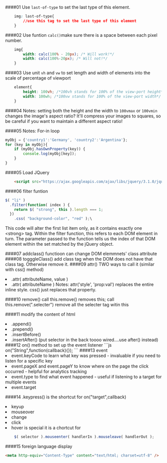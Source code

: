 ####01 Use `last-of-type` to set the last type of this element.

```css
	img: last-of-type{
		//use this tag to set the last type of this element
	}
```
####02 Use funtion `calc()`make sure there is a space between each pixel number. 

```css
	img{
		width: calc(100% - 20px); /* Will work!*/
		width: calc(100%-20px); /* Will not!*/
	}
```
####03 Use unit `vh` and `vw` to set length and width of elements into the scale of percentage of viewport

```css
	element{
		height: 100vh; /*100vh stands for 100% of the view-port height*/
		width: 100wh; /*100vw stands for 100% of the view-port width*/ 
	}
``` 

####04 Notes: setting both the height and the width to `100vmax` or `100vmin` changes the image's aspect ratio? It'll compress your images to squares, so be careful if you want to maintain a different aspect ratio!

####05 Notes: For-in loop 

```js
myObj = {'country1':'Germany', 'country2':'Argentina'};
for (key in myObj){
    if (myObj.hasOwnProperty(key)) {
        console.log(myObj[key]);
    }
}
```
####05 Load JQuery
```html
	<script src="https://ajax.googleapis.com/ajax/libs/jquery/3.1.0/jquery.min.js"></script>
```  
####06 filter funtion
```js
$( "li" )
  .filter(function( index ) {
    return $( "strong", this ).length === 1;
  })
    .css( "background-color", "red" );\
```
This code will alter the first list item only, as it contains exactly one \<strong> tag. Within the filter function, this refers to each DOM element in turn. The parameter passed to the function tells us the index of that DOM element within the set matched by the jQuery object.

####07 addclass() functioon can change DOM elemmnets' class attribute
####08 togggleClass() add class tag when the DOM does not have that class tag. Otherwise remove it.
####09 attr() TWO ways to call it (similar with css() method)<li> .attr( attributeName, value ) <li> .attr( attributeName ) 
Notes: attr('style', 'prop:val') replaces the entire inline style. css()
just replaces that property.

####10 remove() call this.remove() removes this; call this.remove(".selecter") remove all the selecter tag witin this 

####11 modify the content of html
<li>.append()
<li>.prepend()
<li>.insertBefore()
<li>.insertAfter() (put selector in the back toooo wired....use after() instead)
####12 on() method to set up the event listener
```js
on("String",function(callback){});
```
####13 event
<li>event.keyCode to learn what key was pressed - invaluable if you need to listen for a specific key
<li>event.pageX and event.pageY to know where on the page the click occurred - helpful for analytics tracking
<li>event.type to find what event happened - useful if listening to a target for multiple events
<li> event.target

####14 .keypress() is the shortcut for on("target",callback)
<li>keyup
	<li>mouseover
	<li>change
	<li>click
	<li>hover is special it is a chortcut for
	
```js
	$( selector ).mouseenter( handlerIn ).mouseleave( handlerOut );
```
####15 foreign language display 
```html
<meta http-equiv="Content-Type" content="text/html; charset=utf-8" />
```